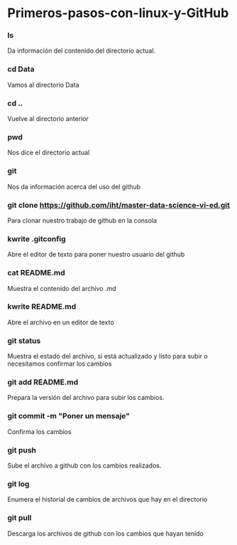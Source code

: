 # Primeros-pasos-con-linux-y-GitHub
### ls 
Da información del contenido del directorio actual. 
### cd Data
Vamos al directorio Data
### cd ..
Vuelve al directorio anterior
### pwd
Nos dice el directorio actual
### git 
Nos da información acerca del uso del github
### git clone https://github.com/iht/master-data-science-vi-ed.git
Para clonar nuestro trabajo de github en la consola
### kwrite .gitconfig
Abre el editor de texto para poner nuestro usuario del github 
### cat README.md
Muestra el contenido del archivo .md
### kwrite README.md
Abre el archivo en un editor de texto
### git status 
Muestra el estado del archivo, si está actualizado y listo para subir o necesitamos confirmar los cambios
### git add README.md
Prepara la versión del archivo para subir los cambios. 
### git commit -m "Poner un mensaje" 
Confirma los cambios 
### git push 
Sube el archivo a github con los cambios realizados. 
### git log 
Enumera el historial de cambios de archivos que hay en el directorio
### git pull
Descarga los archivos de github con los cambios que hayan tenido 

